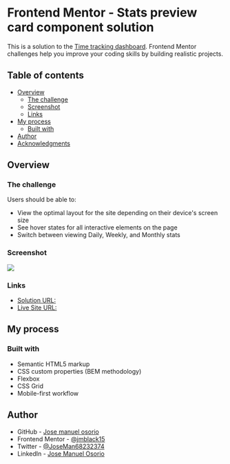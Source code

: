 # Frontend Mentor - Stats preview card component solution

This is a solution to the [Time tracking dashboard](https://www.frontendmentor.io/challenges/time-tracking-dashboard-UIQ7167Jw/hub/time-tracking-dashboard-iwJ2Clpge). Frontend Mentor challenges help you improve your coding skills by building realistic projects. 

## Table of contents

- [Overview](#overview)
  - [The challenge](#the-challenge)
  - [Screenshot](#screenshot)
  - [Links](#Links)
- [My process](#my-process)
  - [Built with](#built-with)
- [Author](#author)
- [Acknowledgments](#acknowledgments)

## Overview

### The challenge

Users should be able to:

- View the optimal layout for the site depending on their device's screen size
- See hover states for all interactive elements on the page
- Switch between viewing Daily, Weekly, and Monthly stats


### Screenshot

![](https://i.ibb.co/Qpb4GYK/Screenshot-Time-tracking-dashboard.png)

### Links

- [Solution URL: ](https://github.com/jmblack15/FrontEnd-Mentor-Challenges/tree/main/Time-tracking-dashboard)
- [Live Site URL: ](https://time-tracking-dashboard-jmblack15.vercel.app/)

## My process

### Built with

- Semantic HTML5 markup
- CSS custom properties (BEM methodology)
- Flexbox
- CSS Grid
- Mobile-first workflow

## Author

- GitHub - [Jose manuel osorio](https://github.com/jmblack15)
- Frontend Mentor - [@jmblack15](https://www.frontendmentor.io/profile/jmblack15)
- Twitter - [@JoseMan68232374](https://twitter.com/JoseMan68232374)
- LinkedIn - [Jose Manuel Osorio](https://www.linkedin.com/in/jose-manuel-osorio/)


